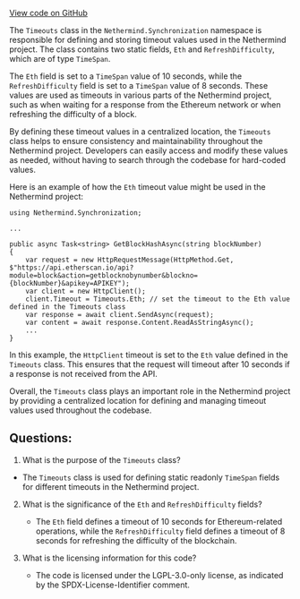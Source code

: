 [View code on GitHub](https://github.com/NethermindEth/nethermind/src/Nethermind/Nethermind.Synchronization/Timeouts.cs)

The `Timeouts` class in the `Nethermind.Synchronization` namespace is responsible for defining and storing timeout values used in the Nethermind project. The class contains two static fields, `Eth` and `RefreshDifficulty`, which are of type `TimeSpan`. 

The `Eth` field is set to a `TimeSpan` value of 10 seconds, while the `RefreshDifficulty` field is set to a `TimeSpan` value of 8 seconds. These values are used as timeouts in various parts of the Nethermind project, such as when waiting for a response from the Ethereum network or when refreshing the difficulty of a block.

By defining these timeout values in a centralized location, the `Timeouts` class helps to ensure consistency and maintainability throughout the Nethermind project. Developers can easily access and modify these values as needed, without having to search through the codebase for hard-coded values.

Here is an example of how the `Eth` timeout value might be used in the Nethermind project:

```
using Nethermind.Synchronization;

...

public async Task<string> GetBlockHashAsync(string blockNumber)
{
    var request = new HttpRequestMessage(HttpMethod.Get, $"https://api.etherscan.io/api?module=block&action=getblocknobynumber&blockno={blockNumber}&apikey=APIKEY");
    var client = new HttpClient();
    client.Timeout = Timeouts.Eth; // set the timeout to the Eth value defined in the Timeouts class
    var response = await client.SendAsync(request);
    var content = await response.Content.ReadAsStringAsync();
    ...
}
```

In this example, the `HttpClient` timeout is set to the `Eth` value defined in the `Timeouts` class. This ensures that the request will timeout after 10 seconds if a response is not received from the API. 

Overall, the `Timeouts` class plays an important role in the Nethermind project by providing a centralized location for defining and managing timeout values used throughout the codebase.
## Questions: 
 1. What is the purpose of the `Timeouts` class?
   - The `Timeouts` class is used for defining static readonly `TimeSpan` fields for different timeouts in the Nethermind project.

2. What is the significance of the `Eth` and `RefreshDifficulty` fields?
   - The `Eth` field defines a timeout of 10 seconds for Ethereum-related operations, while the `RefreshDifficulty` field defines a timeout of 8 seconds for refreshing the difficulty of the blockchain.

3. What is the licensing information for this code?
   - The code is licensed under the LGPL-3.0-only license, as indicated by the SPDX-License-Identifier comment.